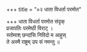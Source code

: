 +++
title = "०२ धाता विधर्ता परमोत"

+++
धाता विधर्ता परमोत संदृक्  
प्रजापतिः परमेष्ठी विराट् ।  
स्तोमाश् छन्दांसि निविदो म आहुस्  
ते अस्मै राष्ट्रम् उप सं नमन्तु ॥
